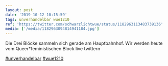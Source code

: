 ```yaml
---
layout: post
date: '2019-10-12 10:15:59'
tags: unverhandelbar wue1210
ref: 'https://twitter.com/schwarzlichtwue/status/1182963113483739136'
media: ['/media/1182963094814941184.jpg']
---
```

Die Drei Blöcke sammeln sich gerade am Hauptbahnhof. Wir werden heute vom Queer\*feministischen Block live twittern



[#unverhandelbar](/t/unverhandelbar) [#wue1210](/t/wue1210) 